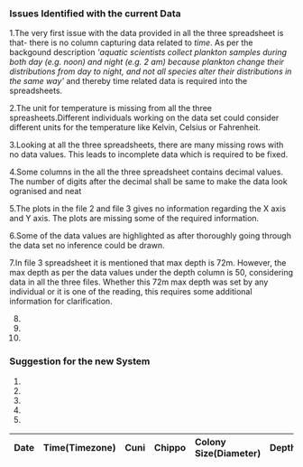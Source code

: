 ### Issues Identified with the current Data
1.The very first issue with the data provided in all the three spreadsheet is that- there is no column capturing data related to *time*. As per the backgound description *'aquatic scientists collect plankton samples during both day (e.g. noon) and night (e.g. 2 am) because plankton change their distributions from day to night, and not all species alter their distributions in the same way'* and thereby time related data is required into the spreadsheets.

2.The unit for temperature is missing from all the three spreasheets.Different individuals working on the data set could consider different units for the temperature like Kelvin, Celsius or Fahrenheit.

3.Looking at all the three spreadsheets, there are many missing rows with no data values. This leads to incomplete data which is required to be fixed.

4.Some columns in the all the three spreadsheet contains decimal values. The number of digits after the decimal shall be same to make the data look ogranised and neat

5.The plots in the file 2 and file 3 gives no information regarding the X axis and Y axis. The plots are missing some of the required information.

6.Some of the data values are highlighted as after thoroughly going through the data set no inference could be drawn. 

7.In file 3 spreadsheet it is mentioned that max depth is 72m. However, the max depth as per the data values under the depth column is 50, considering data in all the three files. Whether this 72m max depth was set by any individual or it is one of the reading, this requires some additional information for clarification.

8.

9.

10.

### Suggestion for the new System
1.
2.
3.
4.
5.
| Date 	| Time(Timezone) 	| Cuni 	| Chippo 	| Colony Size(Diameter) 	| Depth(Unit) 	| Temperature(Unit) 	| Chlorophylla 	|
|------	|----------------	|:-----	|:-------	|:----------------------	|:------------	|:------------------	|:-------------	|
